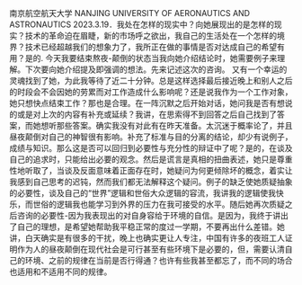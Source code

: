 南京航空航天大学
NANJING UNIVERSITY OF AERONAUTICS AND ASTRONAUTICS
2023.3.19．我处在怎样的现实中？向她展现出的是怎样的现实？技术的革命迫在眉睫，新的市场呼之欲出，我自己的生活处在一个怎样的境界？技术已经超越我们的想象力了，我所正在做的事情是否对达成自己的希望有用？是的.
今天我要结束熬夜-颠倒的状态当我向她介绍结论时，她需要例子来理解。下次要向她介绍提及即强调的想法。先来记述这次的咨询。
又有一个幸运的灵魂找到了她，为此我等待了近二十分钟。总是这样选择最后接近晚上和别人之后的时段会不会因她的劳累而对工作造成什么影响呢？还是说我作为一个工作对象，她只想快点结束工作？那也是合理。在一阵沉默之后开始对话，她问我是否有想说的或是对上次的内容有补充或延续？我讲，在思索得不到回答之后自己找到了答案，而她想听那些答案。确实我没有对此有在昨天准备。太沉迷于概率论了，并且昼夜颠倒对自己的神智很有影响。补充了标准与目的分离的结论，却少有说例子，成绩与知识。那么这是否可以回归到必要性与充分性的辩证中了呢？是的，在谈及自己的追求时，只能给出必要的观念。然后是谎言是真相的扭曲表述，她只是尊重性地听取了，当谈及反面意味着正面存在时，她疑问为何更倾除坏的概念，着实让我感到自己思考的迟钝，然而我们都无法解释这个疑问。例子的缺乏使她质疑抽象的必要性，谈及自己的“世界”逻辑和世俗大众逻辑的容流，我讲我的逻辑使我快乐，而世俗的逻辑我也能学习到外界的压力在我可接受的水平。随后她再次质疑之后咨询的必要性-因为我表现出的对自身容给于环境的自信。是因为，我终于讲出了自己的理想，是希望她帮助我平稳正常的度过一学期，不要再出什么差错。她讲，白天确实是有很多的干扰，晚上也确实更让人专注，中国有许多的夜班工人证明作为人的昼夜颠倒在现代社会是可行甚至有些环境下是必要的，但，需要认清自己的环境、之前的规律在当前是否行得通？也许有些我甚至都忘了，而不同的场合也适用和不适用不同的规律。
